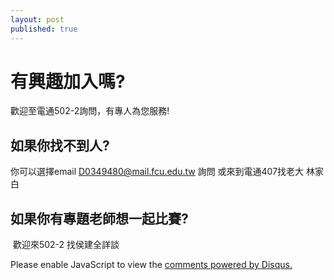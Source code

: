 ```yaml
---
layout: post
published: true
---
```

# 有興趣加入嗎?

  歡迎至電通502-2詢問，有專人為您服務!


## 如果你找不到人?

  你可以選擇email D0349480@mail.fcu.edu.tw 詢問
  或來到電通407找老大 林家白

## 如果你有專題老師想一起比賽?
  歡迎來502-2 找侯建全詳談
  
<div id="disqus_thread"></div>
<script>

/**
*  RECOMMENDED CONFIGURATION VARIABLES: EDIT AND UNCOMMENT THE SECTION BELOW TO INSERT DYNAMIC VALUES FROM YOUR PLATFORM OR CMS.
*  LEARN WHY DEFINING THESE VARIABLES IS IMPORTANT: https://disqus.com/admin/universalcode/#configuration-variables*/
/*
var disqus_config = function () {
this.page.url = PAGE_URL;  // Replace PAGE_URL with your page's canonical URL variable
this.page.identifier = PAGE_IDENTIFIER; // Replace PAGE_IDENTIFIER with your page's unique identifier variable
};
*/
(function() { // DON'T EDIT BELOW THIS LINE
var d = document, s = d.createElement('script');
s.src = 'https://https-fcu502-github-io.disqus.com/embed.js';
s.setAttribute('data-timestamp', +new Date());
(d.head || d.body).appendChild(s);
})();
</script>
<noscript>Please enable JavaScript to view the <a href="https://disqus.com/?ref_noscript">comments powered by Disqus.</a></noscript>
                            
